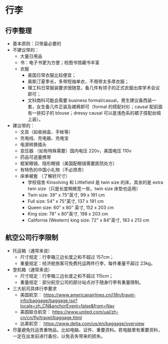 # 行李

## 行李整理

- 基本原则：只带最必要的
- 不建议带的：
  - 大量日用品
  - 书：电子书更为方便；校图书馆藏书丰富
  - 衣服
    - 美国日常衣服比较便宜；
    - 奥斯汀夏季长，多带短袖单衣，不用带太多厚衣服；
    - 理工科日常服装要求很随意，备几件有领子的正式衣服出席学术会议即可；
    - 文科商科可能会需要 business formal/casual，男生建议备西装一套，女生备几件正装及裙裤即可（formal 的搭配衬衫；causal 配前面有一排扣子的 blouse；dressy causal 可以是浅色系的裙子搭配丝绸上装）。
- 建议带的：
  - 文具（如收纳盒、手帐等）
  - 充电线、充电器、充电宝
  - 电源转换插头
  - 变压器 （如有特殊需要）国内电压 220v，美国电压 110v
  - 药品可适量携带
  - 框架眼镜、隐形眼镜（美国配眼镜需要医院处方）
  - 有特色的中国小礼物（不必昂贵）
  - 床单被套 （了解好尺寸）
    - 学校宿舍 Kinsolving 和 Littlefield 是 twin size 的床，其余的是 extra twin size（只是长度稍微宽一些，twin size 床垫也适用）
    - Twin size: 39" x 75"英寸, 99 x 191 cm
    - Full size: 54" x 75"英寸, 137 x 191 cm
    - Queen size: 60" x 80" 英寸, 152 x 203 cm
    - King size: 78" x 80"英寸, 198 x 203 cm
    - California (Western) king size: 72" x 84"英寸, 183 x 213 cm

## 航空公司行李限制

- 托运箱（通常来说）
  - 尺寸规定：行李箱三边长度之和不超过 157cm；
  - 重量规定：经济舱旅客可免费托运两件行李，每件重量不超过 23kg。
- 登机箱（通常来说）
  - 尺寸规定：行李箱三边长度之和不超过 115cm；
  - 重量规定：部分航空公司的部分站点对于随身行李有重量限制。
- 三大航司具体行李要求
  - 美国航空：
    https://www.americanairlines.cn/i18n/travel-info/baggage/baggage.jsp?locale=zh_CN&anchorEvent=false&from=Nav
  - 美国联合航空：
    https://www.united.com/ual/zh-cn/cn/fly/travel/baggage.html
  - 达美航空：
    https://www.delta.com/us/en/baggage/overview
- 尽量避免托运贵重物品，比如电脑、证件、重要资料。若电脑里有重要资料，一定在出发前进行备份，以免丢失带来的损失。
